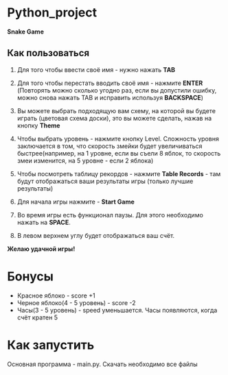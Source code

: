 # Python_project
**Snake Game**
## Как пользоваться
  1.  Для того чтобы ввести своё имя - нужно нажать **TAB**
  
  2.  Для того чтобы перестать вводить своё имя - нажмите **ENTER**
(Повторять можно сколько угодно раз, если вы допустили ошибку, можно снова нажать TAB и исправить используя **BACKSPACE**)
  
  3.  Вы можете выбрать подходящую вам схему, на которой вы будете играть (цветовая схема доски), это вы можете сделать, нажав на кнопку **Theme**
  
  4.  Чтобы выбрать уровень - нажмите кнопку Level. Сложность уровня заключается в том, что скорость змейки будет увеличиваться быстрее(например, на 1 уровне, если вы съели 8 яблок, то скорость змеи изменится, на 5 уровне - если 2 яблока)
  
  5.  Чтобы посмотреть таблицу рекордов - нажмите **Table Records** - там будут отображаться ваши результаты игры (только лучшие результаты)
  
  6.  Для начала игры нажмите - **Start Game**
  
  7.  Во время игры есть функционал паузы. Для этого необходимо нажать на **SPACE**.
  
  8.  В левом верхнем углу будет отображаться ваш счёт.

**Желаю удачной игры!**

# Бонусы
  * Красное яблоко - score +1
  * Черное яблоко(4 - 5 уровень) - score -2
  * Часы(3 - 5 уровень) - speed уменьшается. Часы появляются, когда счёт кратен 5

# Как запустить
  Основная программа - main.py. Скачать необходимо все файлы

